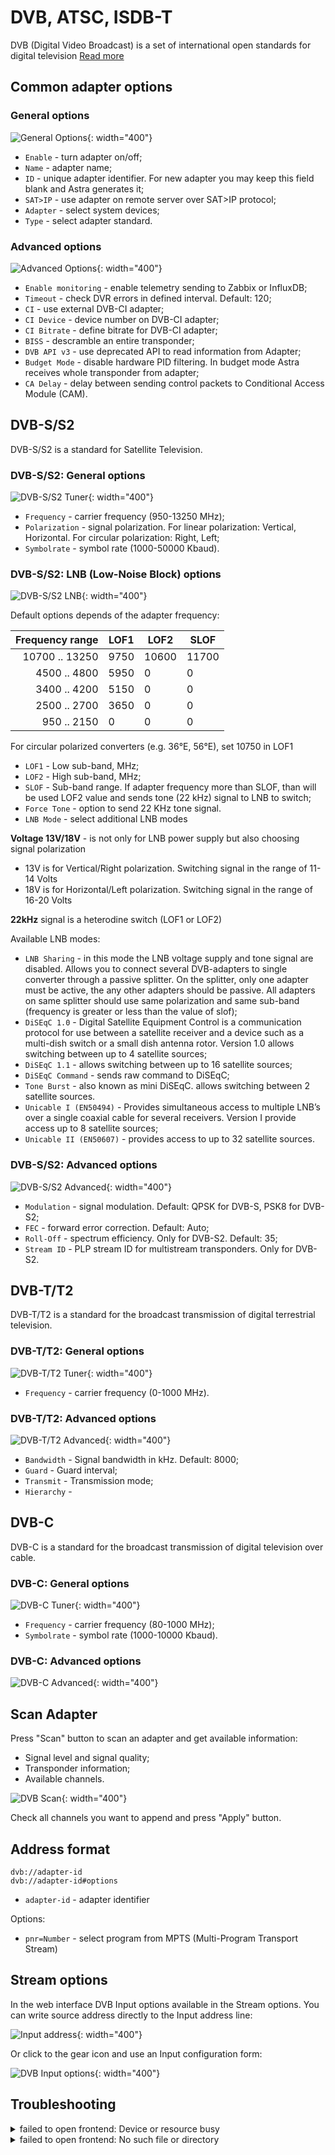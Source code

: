 # DVB, ATSC, ISDB-T

DVB (Digital Video Broadcast) is a set of international open standards for digital television [Read more](/en/book/protocols/dvb/)

## Common adapter options

### General options

![General Options](dvb-general.png){: width="400"}

- `Enable` - turn adapter on/off;
- `Name` - adapter name;
- `ID` - unique adapter identifier. For new adapter you may keep this field blank and Astra generates it;
- `SAT>IP` - use adapter on remote server over SAT>IP protocol;
- `Adapter` - select system devices;
- `Type` - select adapter standard.

### Advanced options

![Advanced Options](dvb-advanced.png){: width="400"}

- `Enable monitoring` - enable telemetry sending to Zabbix or InfluxDB;
- `Timeout` - check DVR errors in defined interval. Default: 120;
- `CI` - use external DVB-CI adapter;
- `CI Device` - device number on DVB-CI adapter;
- `CI Bitrate` - define bitrate for DVB-CI adapter;
- `BISS` - descramble an entire transponder;
- `DVB API v3` - use deprecated API to read information from Adapter;
- `Budget Mode` - disable hardware PID filtering. In budget mode Astra receives whole transponder from adapter;
- `CA Delay` - delay between sending control packets to Conditional Access Module (CAM).

## DVB-S/S2

DVB-S/S2 is a standard for Satellite Television.

### DVB-S/S2: General options

![DVB-S/S2 Tuner](dvb-s.png){: width="400"}

- `Frequency` - carrier frequency (950-13250 MHz);
- `Polarization` - signal polarization. For linear polarization: Vertical, Horizontal. For circular polarization: Right, Left;
- `Symbolrate` - symbol rate (1000-50000 Kbaud).

### DVB-S/S2: LNB (Low-Noise Block) options

![DVB-S/S2 LNB](dvb-s-lnb.png){: width="400"}

Default options depends of the adapter frequency:

| Frequency range | LOF1 | LOF2 | SLOF |
| ---: | --- | --- | --- |
| 10700 .. 13250 | 9750 | 10600 | 11700 |
| 4500 .. 4800 | 5950 | 0 | 0 |
| 3400 .. 4200 | 5150 | 0 | 0 |
| 2500 .. 2700 | 3650 | 0 | 0 |
| 950 .. 2150 | 0 | 0 | 0 |

For circular polarized converters (e.g. 36°E, 56°E), set 10750 in LOF1

- `LOF1` - Low sub-band, MHz;
- `LOF2` - High sub-band, MHz;
- `SLOF` - Sub-band range. If adapter frequency more than SLOF, than will be used LOF2 value and sends tone (22 kHz) signal to LNB to switch;
- `Force Tone` - option to send 22 KHz tone signal.
- `LNB Mode` - select additional LNB modes

<div class="tip">

**Voltage 13V/18V** - is not only for LNB power supply but also choosing signal polarization

- 13V is for Vertical/Right polarization. Switching signal in the range of 11-14 Volts
- 18V is for Horizontal/Left polarization. Switching signal in the range of 16-20 Volts

**22kHz** signal is a heterodine switch (LOF1 or LOF2)

</div>

Available LNB modes:

- `LNB Sharing` - in this mode the LNB voltage supply and tone signal are disabled. Allows you to connect several DVB-adapters to single converter through a passive splitter. On the splitter, only one adapter must be active, the any other adapters should be passive. All adapters on same splitter should use same polarization and same sub-band (frequency is greater or less than the value of slof);
- `DiSEqC 1.0` - Digital Satellite Equipment Control is a communication protocol for use between a satellite receiver and a device such as a multi-dish switch or a small dish antenna rotor. Version 1.0 allows switching between up to 4 satellite sources;
- `DiSEqC 1.1` - allows switching between up to 16 satellite sources;
- `DiSEqC Command` - sends raw command to DiSEqC;
- `Tone Burst` - also known as mini DiSEqC. allows switching between 2 satellite sources.
- `Unicable I (EN50494)` - Provides simultaneous access to multiple LNB’s over a single coaxial cable for several receivers. Version I provide access up to 8 satellite sources;
- `Unicable II (EN50607)` - provides access to up to 32 satellite sources.

### DVB-S/S2: Advanced options

![DVB-S/S2 Advanced](dvb-s-advanced.png){: width="400"}

- `Modulation` - signal modulation. Default: QPSK for DVB-S, PSK8 for DVB-S2;
- `FEC` - forward error correction. Default: Auto;
- `Roll-Off` - spectrum efficiency. Only for DVB-S2. Default: 35;
- `Stream ID` - PLP stream ID for multistream transponders. Only for DVB-S2.

## DVB-T/T2

DVB-T/T2 is a standard for the broadcast transmission of digital terrestrial television.

### DVB-T/T2: General options

![DVB-T/T2 Tuner](dvb-t.png){: width="400"}

- `Frequency` - carrier frequency (0-1000 MHz).

### DVB-T/T2: Advanced options

![DVB-T/T2 Advanced](dvb-t-advanced.png){: width="400"}

- `Bandwidth` - Signal bandwidth in kHz. Default: 8000;
- `Guard` - Guard interval;
- `Transmit` - Transmission mode;
- `Hierarchy` -

## DVB-C

DVB-C is a standard for the broadcast transmission of digital television over cable.

### DVB-C: General options

![DVB-C Tuner](dvb-c.png){: width="400"}

- `Frequency` - carrier frequency (80-1000 MHz);
- `Symbolrate` - symbol rate (1000-10000 Kbaud).

### DVB-C: Advanced options

![DVB-C Advanced](dvb-c-advanced.png){: width="400"}

## Scan Adapter

Press "Scan" button to scan an adapter and get available information:

- Signal level and signal quality;
- Transponder information;
- Available channels.

![DVB Scan](dvb-scan.jpg){: width="400"}

Check all channels you want to append and press "Apply" button.

## Address format

```
dvb://adapter-id
dvb://adapter-id#options
```

- `adapter-id` - adapter identifier

Options:

- `pnr=Number` - select program from MPTS (Multi-Program Transport Stream)

## Stream options

In the web interface DVB Input options available in the Stream options. You can write source address directly to the Input address line:

![Input address](input-list.png){: width="400"}

Or click to the gear icon and use an Input configuration form:

![DVB Input options](dvb.png){: width="400"}

## Troubleshooting

<details class="marker">
<summary>failed to open frontend: Device or resource busy</summary>

Adapter is taken by another process. Maybe Astra started twice.

</details>

<details class="marker">
<summary>failed to open frontend: No such file or directory</summary>

DVB Driver is not installed in system.

</details>
